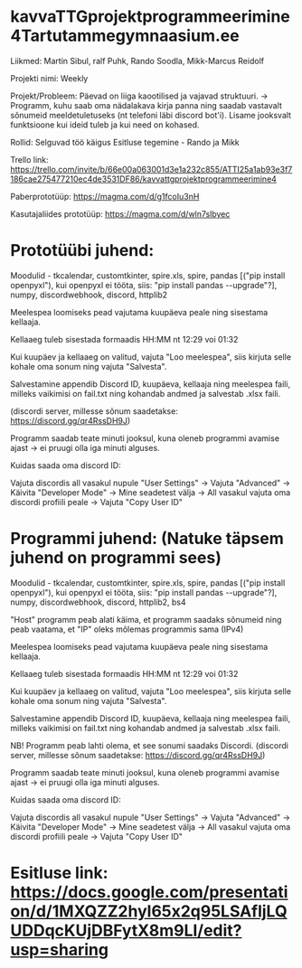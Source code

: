 # kavvaTTGprojektprogrammeerimine4Tartutammegymnaasium.ee
Liikmed: Martin Sibul, ralf Puhk, Rando Soodla, Mikk-Marcus Reidolf

Projekti nimi: Weekly

Projekt/Probleem:
Päevad on liiga kaootilised ja vajavad struktuuri. -> Programm, kuhu saab oma nädalakava kirja panna ning saadab vastavalt sõnumeid meeldetuletuseks (nt telefoni läbi discord bot'i). Lisame jooksvalt funktsioone kui ideid tuleb ja kui need on kohased.

Rollid:
Selguvad töö käigus
Esitluse tegemine - Rando ja Mikk

Trello link: https://trello.com/invite/b/66e00a063001d3e1a232c855/ATTI25a1ab93e3f7186cae275477210ec4de3531DF86/kavvattgprojektprogrammeerimine4

Paberprototüüp: https://magma.com/d/g1fcoIu3nH

Kasutajaliides prototüüp: https://magma.com/d/wln7slbyec



# Prototüübi juhend:
 Moodulid - tkcalendar, customtkinter,  spire.xls, spire, pandas [("pip install openpyxl"), kui openpyxl ei tööta, siis: "pip install pandas --upgrade"?], numpy, discordwebhook, discord, httplib2
 
 Meelespea loomiseks pead vajutama kuupäeva peale ning sisestama kellaaja.
 
 Kellaaeg tuleb sisestada formaadis HH:MM nt 12:29 voi 01:32
 
 Kui kuupäev ja kellaaeg on valitud, vajuta "Loo meelespea", siis kirjuta selle kohale oma sonum ning vajuta "Salvesta".
 
 Salvestamine appendib Discord ID, kuupäeva, kellaaja ning meelespea faili, milleks vaikimisi on fail.txt ning kohandab andmed ja salvestab .xlsx faili.
 
(discordi server, millesse sõnum saadetakse: https://discord.gg/qr4RssDH9J)
 
 Programm saadab teate minuti jooksul, kuna oleneb programmi avamise ajast -> ei pruugi olla iga minuti alguses.
 
 Kuidas saada oma discord ID: 
 
 Vajuta discordis all vasakul nupule "User Settings" -> Vajuta "Advanced" -> Käivita "Developer Mode" -> Mine seadetest välja -> All vasakul vajuta oma discordi profiili peale -> Vajuta "Copy User ID"
 
 # Programmi juhend: (Natuke täpsem juhend on programmi sees)
 Moodulid - tkcalendar, customtkinter,  spire.xls, spire, pandas [("pip install openpyxl"), kui openpyxl ei tööta, siis: "pip install pandas --upgrade"?], numpy, discordwebhook, discord, httplib2, bs4

 "Host" programm peab alati käima, et programm saadaks sõnumeid ning peab vaatama, et "IP" oleks mõlemas programmis sama (IPv4)
 
 Meelespea loomiseks pead vajutama kuupäeva peale ning sisestama kellaaja.
 
 Kellaaeg tuleb sisestada formaadis HH:MM nt 12:29 voi 01:32
 
 Kui kuupäev ja kellaaeg on valitud, vajuta "Loo meelespea", siis kirjuta selle kohale oma sonum ning vajuta "Salvesta".
 
 Salvestamine appendib Discord ID, kuupäeva, kellaaja ning meelespea faili, milleks vaikimisi on fail.txt ning kohandab andmed ja salvestab .xlsx faili.
 
 NB! Programm peab lahti olema, et see sonumi saadaks Discordi. (discordi server, millesse sõnum saadetakse: https://discord.gg/qr4RssDH9J)
 
 Programm saadab teate minuti jooksul, kuna oleneb programmi avamise ajast -> ei pruugi olla iga minuti alguses.
 
 Kuidas saada oma discord ID: 
 
 Vajuta discordis all vasakul nupule "User Settings" -> Vajuta "Advanced" -> Käivita "Developer Mode" -> Mine seadetest välja -> All vasakul vajuta oma discordi profiili peale -> Vajuta "Copy User ID"


# Esitluse link: https://docs.google.com/presentation/d/1MXQZZ2hyl65x2q95LSAfljLQUDDqcKUjDBFytX8m9LI/edit?usp=sharing
